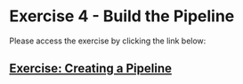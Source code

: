 # Exercise 4 - Build the Pipeline

Please access the exercise by clicking the link below:

## **[Exercise: Creating a Pipeline](https://aws-tc-largeobjects.s3.us-west-2.amazonaws.com/DEV-AWS-MO-DevOps-C1/exercise-4.html)**